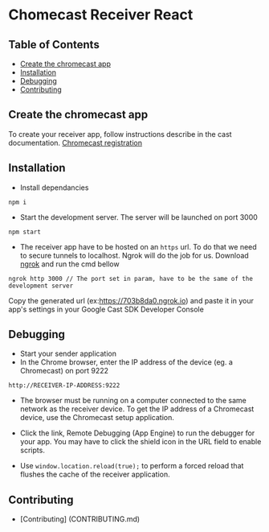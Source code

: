 # Chomecast Receiver React

## Table of Contents
- [Create the chromecast app](#create-the-chromecast-app)
- [Installation](#installation)
- [Debugging](#debugging)
- [Contributing](#contributing)

## Create the chromecast app

To create your receiver app, follow instructions describe in the cast documentation.
[Chromecast registration](https://developers.google.com/cast/docs/registration)

## Installation

* Install dependancies

```
npm i
```
* Start the development server. The server will be launched on port 3000

```
npm start
```

* The receiver app have to be hosted on an ```https``` url. To do that we need to secure tunnels to localhost. Ngrok will do the job for us. Download [ngrok](https://ngrok.com/download) and run the cmd bellow

```
ngrok http 3000 // The port set in param, have to be the same of the development server
```
Copy the generated url (ex:https://703b8da0.ngrok.io) and paste it in your app's settings in your Google Cast SDK Developer Console

## Debugging


 * Start your sender application
 * In the Chrome browser, enter the IP address of the device (eg. a Chromecast) on port 9222
 
 ```
 http://RECEIVER-IP-ADDRESS:9222
 ```
 
* The browser must be running on a computer connected to the same network as the receiver device. To get the IP address of a Chromecast device, use the Chromecast setup application.

* Click the link, Remote Debugging (App Engine) to run the debugger for your app.
You may have to click the shield icon in the URL field to enable scripts.

* Use ```window.location.reload(true);``` to perform a forced reload that flushes the cache of the receiver application.


## Contributing
* [Contributing] (CONTRIBUTING.md)




